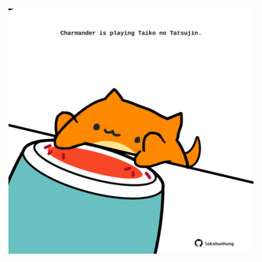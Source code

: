 <!-- built at 07/03/2023, 16:00:52 UTC -->
<p align="center">
  <img width="500" height="500" src="./ReadmeImage.svg">
</p>
